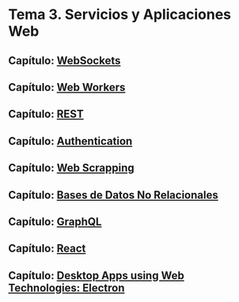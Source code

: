 # Tema 3. Servicios y Aplicaciones Web 

## Capítulo: [WebSockets](websockets.md)

## Capítulo: [Web Workers](web-workers)

## Capítulo: [REST](rest.md)

## Capítulo: [Authentication](authentication.md)

<!--
**Stylus**

* [A Simple Website in Node.js with Express, Jade and Stylus](https://www.clock.co.uk/insight/a-simple-website-in-nodejs-with-express-jade-and-stylus)
* [Build a Node.js App with Express + EJS + Stylus by Robin Skafte](https://scotch.io/@robinskafte/build-a-nodejs-app-with-express-ejs-stylus)
-->

## Capítulo: [Web Scrapping](web-scrapping)

## Capítulo: [Bases de Datos No Relacionales](mongodb)

## Capítulo: [GraphQL](graphql)

## Capítulo: [React](react) 

## Capítulo: [Desktop Apps using Web Technologies: Electron](electron)
